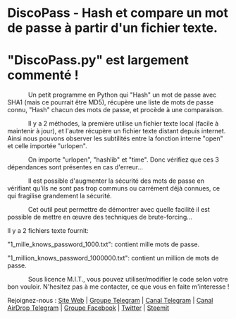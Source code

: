 # DiscoPass - Hash et compare un mot de passe à partir d'un fichier texte.

# "DiscoPass.py" est largement commenté !

&#160;&#160;&#160;&#160;&#160;&#160;&#160;&#160;&#160;&#160;&#160;&#160;Un petit programme en Python qui "Hash" un mot de passe avec SHA1 (mais ce pourrait être MD5), récupère une liste de mots de passe connu, "Hash" chacun des mots de passe, et procède à une comparaison.

&#160;&#160;&#160;&#160;&#160;&#160;&#160;&#160;&#160;&#160;&#160;&#160;Il y a 2 méthodes, la première utilise un fichier texte local (facile à maintenir à jour), et l'autre récupère un fichier texte distant depuis internet. Ainsi nous pouvons observer les subtilités entre la fonction interne "open" et celle importée "urlopen".

&#160;&#160;&#160;&#160;&#160;&#160;&#160;&#160;&#160;&#160;&#160;&#160;On importe "urlopen", "hashlib" et "time". Donc vérifiez que ces 3 dépendances sont présentes en cas d'erreur...

&#160;&#160;&#160;&#160;&#160;&#160;&#160;&#160;&#160;&#160;&#160;&#160;Il est possible d'augmenter la sécurité des mots de passe en vérifiant qu'ils ne sont pas trop communs ou carrément déjà connues, ce qui fragilise grandement la sécurité.

&#160;&#160;&#160;&#160;&#160;&#160;&#160;&#160;&#160;&#160;&#160;&#160;Cet outil peut permettre de démontrer avec quelle facilité il est possible de mettre en œuvre des techniques de brute-forcing...

Il y a 2 fichiers texte fournit:

"1_mille_knows_password_1000.txt": contient mille mots de passe.

"1_million_knows_password_1000000.txt": contient un million de mots de passe.

&#160;&#160;&#160;&#160;&#160;&#160;&#160;&#160;&#160;&#160;&#160;&#160;Sous licence M.I.T., vous pouvez utiliser/modifier le code selon votre bon vouloir. N'hesitez pas à me contacter, ce que vous en faite m'interesse !


Rejoignez-nous :&#160;<a href="http://diakonia.ddns.net" target="_blank">Site Web</a>&#160;|&#160;<a href="https://t.me/joinchat/FJWBVhD5IDEoVOWfMBSLBw" target="_blank">Groupe Telegram</a>&#160;|&#160;<a href="https://t.me/CryptoDox_Info" target="_blank">Canal Telegram</a>&#160;|&#160;<a href="https://t.me/CryptoDox_AirDropShare" target="_blank">Canal AirDrop Telegram</a>&#160;|&#160;<a href="https://www.facebook.com/groups/189000624988243/" target="_blank">Groupe Facebook</a>&#160;|&#160;<a href="https://twitter.com/Crypto_Dox" target="_blank">Twitter</a>&#160;|&#160;<a href="https://steemit.com/@cryptodox" target="_blank">Steemit</a>

